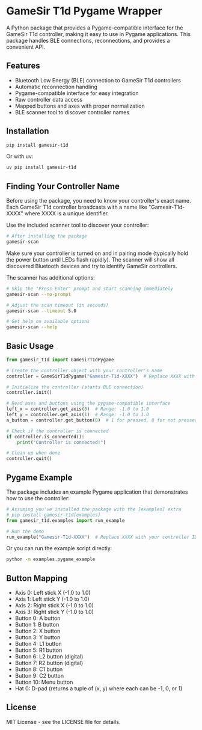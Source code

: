 # GameSir T1d Pygame Wrapper

A Python package that provides a Pygame-compatible interface for the GameSir T1d controller, making it easy to use in Pygame applications. This package handles BLE connections, reconnections, and provides a convenient API.

## Features

- Bluetooth Low Energy (BLE) connection to GameSir T1d controllers
- Automatic reconnection handling
- Pygame-compatible interface for easy integration
- Raw controller data access
- Mapped buttons and axes with proper normalization
- BLE scanner tool to discover controller names

## Installation

```bash
pip install gamesir-t1d
```

Or with uv:

```bash
uv pip install gamesir-t1d
```

## Finding Your Controller Name

Before using the package, you need to know your controller's exact name. Each GameSir T1d controller broadcasts with a name like "Gamesir-T1d-XXXX" where XXXX is a unique identifier.

Use the included scanner tool to discover your controller:

```bash
# After installing the package
gamesir-scan
```

Make sure your controller is turned on and in pairing mode (typically hold the power button until LEDs flash rapidly). The scanner will show all discovered Bluetooth devices and try to identify GameSir controllers.

The scanner has additional options:

```bash
# Skip the "Press Enter" prompt and start scanning immediately
gamesir-scan --no-prompt

# Adjust the scan timeout (in seconds)
gamesir-scan --timeout 5.0

# Get help on available options
gamesir-scan --help
```

## Basic Usage

```python
from gamesir_t1d import GameSirT1dPygame

# Create the controller object with your controller's name
controller = GameSirT1dPygame("Gamesir-T1d-XXXX")  # Replace XXXX with your controller ID

# Initialize the controller (starts BLE connection)
controller.init()

# Read axes and buttons using the pygame-compatible interface
left_x = controller.get_axis(0)  # Range: -1.0 to 1.0
left_y = controller.get_axis(1)  # Range: -1.0 to 1.0
a_button = controller.get_button(0)  # 1 for pressed, 0 for not pressed

# Check if the controller is connected
if controller.is_connected():
    print("Controller is connected!")

# Clean up when done
controller.quit()
```

## Pygame Example

The package includes an example Pygame application that demonstrates how to use the controller:

```python
# Assuming you've installed the package with the [examples] extra
# pip install gamesir-t1d[examples]
from gamesir_t1d.examples import run_example

# Run the demo
run_example("Gamesir-T1d-XXXX")  # Replace XXXX with your controller ID
```

Or you can run the example script directly:

```bash
python -m examples.pygame_example
```

## Button Mapping

- Axis 0: Left stick X (-1.0 to 1.0)
- Axis 1: Left stick Y (-1.0 to 1.0)
- Axis 2: Right stick X (-1.0 to 1.0)
- Axis 3: Right stick Y (-1.0 to 1.0)
- Button 0: A button
- Button 1: B button
- Button 2: X button
- Button 3: Y button
- Button 4: L1 button
- Button 5: R1 button
- Button 6: L2 button (digital)
- Button 7: R2 button (digital)
- Button 8: C1 button
- Button 9: C2 button
- Button 10: Menu button
- Hat 0: D-pad (returns a tuple of (x, y) where each can be -1, 0, or 1)

## License

MIT License - see the LICENSE file for details.